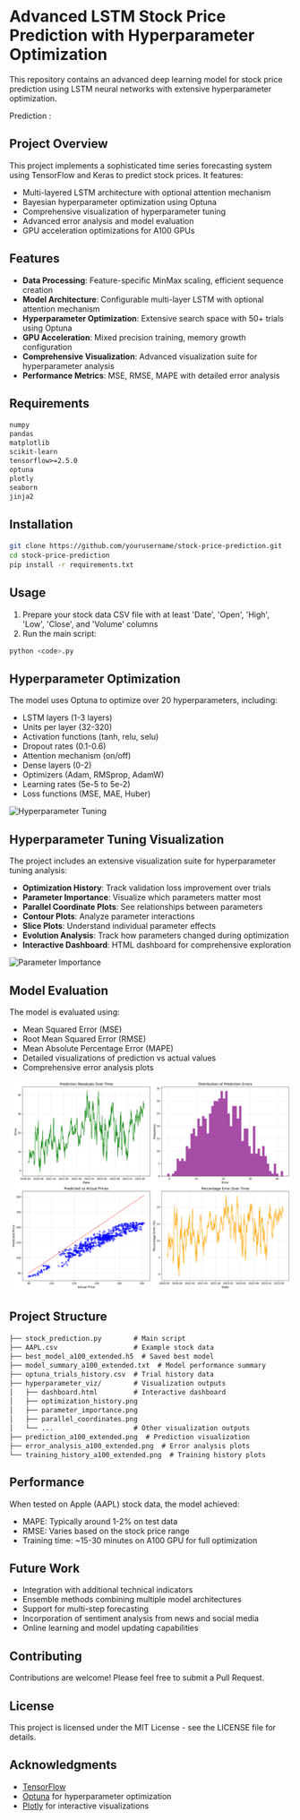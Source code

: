 # Advanced LSTM Stock Price Prediction with Hyperparameter Optimization

This repository contains an advanced deep learning model for stock price prediction using LSTM neural networks with extensive hyperparameter optimization.

Prediction :



## Project Overview

This project implements a sophisticated time series forecasting system using TensorFlow and Keras to predict stock prices. It features:

- Multi-layered LSTM architecture with optional attention mechanism
- Bayesian hyperparameter optimization using Optuna
- Comprehensive visualization of hyperparameter tuning
- Advanced error analysis and model evaluation
- GPU acceleration optimizations for A100 GPUs

## Features

- **Data Processing**: Feature-specific MinMax scaling, efficient sequence creation
- **Model Architecture**: Configurable multi-layer LSTM with optional attention mechanism
- **Hyperparameter Optimization**: Extensive search space with 50+ trials using Optuna
- **GPU Acceleration**: Mixed precision training, memory growth configuration
- **Comprehensive Visualization**: Advanced visualization suite for hyperparameter analysis
- **Performance Metrics**: MSE, RMSE, MAPE with detailed error analysis

## Requirements

```
numpy
pandas
matplotlib
scikit-learn
tensorflow>=2.5.0
optuna
plotly
seaborn
jinja2
```

## Installation

```bash
git clone https://github.com/yourusername/stock-price-prediction.git
cd stock-price-prediction
pip install -r requirements.txt
```

## Usage

1. Prepare your stock data CSV file with at least 'Date', 'Open', 'High', 'Low', 'Close', and 'Volume' columns
2. Run the main script:

```bash
python <code>.py
```

## Hyperparameter Optimization

The model uses Optuna to optimize over 20 hyperparameters, including:

- LSTM layers (1-3 layers)
- Units per layer (32-320)
- Activation functions (tanh, relu, selu)
- Dropout rates (0.1-0.6)
- Attention mechanism (on/off)
- Dense layers (0-2)
- Optimizers (Adam, RMSprop, AdamW)
- Learning rates (5e-5 to 5e-2)
- Loss functions (MSE, MAE, Huber)

![Hyperparameter Tuning](hyperparameter_viz/optimization_history.png)

## Hyperparameter Tuning Visualization

The project includes an extensive visualization suite for hyperparameter tuning analysis:

- **Optimization History**: Track validation loss improvement over trials
- **Parameter Importance**: Visualize which parameters matter most
- **Parallel Coordinate Plots**: See relationships between parameters
- **Contour Plots**: Analyze parameter interactions
- **Slice Plots**: Understand individual parameter effects
- **Evolution Analysis**: Track how parameters changed during optimization
- **Interactive Dashboard**: HTML dashboard for comprehensive exploration

![Parameter Importance](hyperparameter_viz/parameter_importance.png)

## Model Evaluation

The model is evaluated using:

- Mean Squared Error (MSE)
- Root Mean Squared Error (RMSE)
- Mean Absolute Percentage Error (MAPE)
- Detailed visualizations of prediction vs actual values
- Comprehensive error analysis plots

![Error Analysis](error_analysis_a100_extended.png)

## Project Structure

```
├── stock_prediction.py        # Main script
├── AAPL.csv                   # Example stock data
├── best_model_a100_extended.h5  # Saved best model
├── model_summary_a100_extended.txt  # Model performance summary
├── optuna_trials_history.csv  # Trial history data
├── hyperparameter_viz/        # Visualization outputs
│   ├── dashboard.html         # Interactive dashboard
│   ├── optimization_history.png
│   ├── parameter_importance.png
│   ├── parallel_coordinates.png
│   └── ...                    # Other visualization outputs
├── prediction_a100_extended.png  # Prediction visualization
├── error_analysis_a100_extended.png  # Error analysis plots
└── training_history_a100_extended.png  # Training history plots
```

## Performance

When tested on Apple (AAPL) stock data, the model achieved:
- MAPE: Typically around 1-2% on test data
- RMSE: Varies based on the stock price range
- Training time: ~15-30 minutes on A100 GPU for full optimization

## Future Work

- Integration with additional technical indicators
- Ensemble methods combining multiple model architectures
- Support for multi-step forecasting
- Incorporation of sentiment analysis from news and social media
- Online learning and model updating capabilities

## Contributing

Contributions are welcome! Please feel free to submit a Pull Request.

## License

This project is licensed under the MIT License - see the LICENSE file for details.

## Acknowledgments

- [TensorFlow](https://www.tensorflow.org/)
- [Optuna](https://optuna.org/) for hyperparameter optimization
- [Plotly](https://plotly.com/) for interactive visualizations
